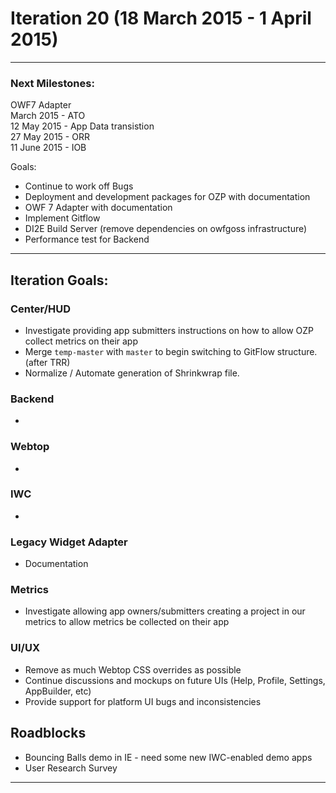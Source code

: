 # Iteration 20 (18 March 2015 - 1 April 2015)

*** 
### Next Milestones:
OWF7 Adapter
<br>   March 2015 - ATO
<br> 12 May 2015 - App Data transistion
<br>27 May 2015 - ORR
<br>11 June 2015 - IOB

Goals:
* Continue to work off Bugs
* Deployment and development packages for OZP with documentation
* OWF 7 Adapter with documentation
* Implement Gitflow
* DI2E Build Server (remove dependencies on owfgoss infrastructure)
* Performance test for Backend
***

## Iteration Goals:

### Center/HUD
* Investigate providing app submitters instructions on how to allow OZP collect metrics on their app 
* Merge `temp-master` with `master` to begin switching to GitFlow structure. (after TRR)
* Normalize / Automate generation of Shrinkwrap file. 

### Backend
* 

### Webtop
* 

### IWC
* 

### Legacy Widget Adapter
* Documentation

### Metrics
* Investigate allowing app owners/submitters creating a project in our metrics to allow metrics be collected on their app

### UI/UX
* Remove as much Webtop CSS overrides as possible
* Continue discussions and mockups on future UIs (Help, Profile, Settings, AppBuilder, etc)
* Provide support for platform UI bugs and inconsistencies

## Roadblocks
* Bouncing Balls demo in IE - need some new IWC-enabled demo apps
* User Research Survey

***